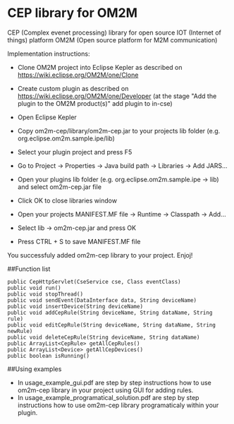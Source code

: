 # CEP library for OM2M
CEP (Complex evenet processing) library for open source IOT (Internet of things) platform OM2M (Open source platform for M2M communication)

Implementation instructions:

- Clone OM2M project into Eclipse Kepler as described on https://wiki.eclipse.org/OM2M/one/Clone
- Create custom plugin as described on https://wiki.eclipse.org/OM2M/one/Developer (at the stage "Add the plugin to the OM2M product(s)" add plugin to in-cse)

- Open Eclipse Kepler
- Copy om2m-cep/library/om2m-cep.jar to your projects lib folder (e.g. org.eclipse.om2m.sample.ipe/lib)
- Select your plugin project and press F5
- Go to Project -> Properties -> Java build path -> Libraries -> Add JARS... 
- Open your plugins lib folder (e.g. org.eclipse.om2m.sample.ipe -> lib) and select om2m-cep.jar file
- Click OK to close libraries window
- Open your projects MANIFEST.MF file -> Runtime -> Classpath -> Add...
- Select lib -> om2m-cep.jar and press OK
- Press CTRL + S to save MANIFEST.MF file

You successfuly added om2m-cep library to your project. Enjoj!

##Function list
```
public CepHttpServlet(CseService cse, Class eventClass)
public void run()
public void stopThread()
public void sendEvent(DataInterface data, String deviceName)
public void insertDevice(String deviceName)
public void addCepRule(String deviceName, String dataName, String rule)
public void editCepRule(String deviceName, String dataName, String newRule)
public void deleteCepRule(String deviceName, String dataName)
public ArrayList<CepRule> getAllCepRules()
public ArrayList<Device> getAllCepDevices()
public boolean isRunning()
```

##Using examples

- In usage_example_gui.pdf are step by step instructions how to use om2m-cep library in your project using GUI for adding rules.
- In usage_example_programatical_solution.pdf are step by step instructions how to use om2m-cep library programaticaly within your plugin.

